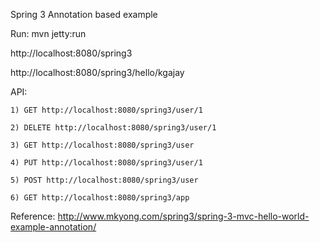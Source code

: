 Spring 3 Annotation based example

Run: mvn jetty:run

http://localhost:8080/spring3

http://localhost:8080/spring3/hello/kgajay

API:

    1) GET http://localhost:8080/spring3/user/1

    2) DELETE http://localhost:8080/spring3/user/1

    3) GET http://localhost:8080/spring3/user

    4) PUT http://localhost:8080/spring3/user/1

    5) POST http://localhost:8080/spring3/user
    
    6) GET http://localhost:8080/spring3/app


Reference: http://www.mkyong.com/spring3/spring-3-mvc-hello-world-example-annotation/